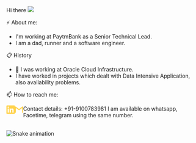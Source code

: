 Hi there <img src="https://media.giphy.com/media/hvRJCLFzcasrR4ia7z/giphy.gif" width="25px">


⚡ About me:
  - I'm working at PaytmBank as a Senior Technical Lead.
  - I am a dad, runner and a software engineer.
  
📋 History
- 🔭 I was working at Oracle Cloud Infrastructure.
- I have worked in projects which dealt with Data Intensive Application, also availability problems.

📫 How to reach me: 

[<img align="left" alt="notabhijeet | LinkedIn" width="22px" src="./linkedin.svg" />][linkedin]
[<img align="left" alt="abhisri003+github | Gmail" width="22px" src="./gmail.svg" />][gmail]

Contact details: +91-9100783981
I am available on whatsapp, Facetime, telegram using the same number.
<br>
<br>


[linkedin]: https://www.linkedin.com/in/notabhijeet/
[gmail]: mailto:abhisri003+github@gmail.com


![Snake animation](https://github.com/thepiyushmalhotra/thepiyushmalhotra/blob/output/github-contribution-grid-snake.svg)
